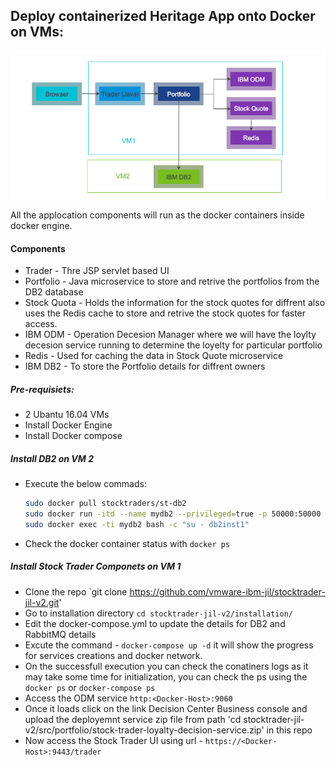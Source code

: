 ## Deploy containerized Heritage App onto Docker on VMs:
 <p align="center">
<img alt="st-v2" src="StockTraderHeritageApp.PNG"/>
</p>
All the applocation components will run  as the docker containers inside docker engine.

#### Components

- Trader - Thre JSP servlet based UI
- Portfolio - Java microservice to store and retrive the portfolios from the DB2 database
- Stock Quota - Holds the information for the stock quotes for diffrent also uses the Redis cache to store and retrive the stock quotes for faster access.
- IBM ODM - Operation Decesion Manager where we will have the loylty decesion service running to determine the loyelty for particular portfolio
- Redis - Used for caching the data in Stock Quote microservice
- IBM DB2 - To store the Portfolio details for diffrent owners

##### Pre-requisiets:

- 2 Ubantu 16.04 VMs
- Install Docker Engine
- Install Docker compose

##### Install DB2 on VM 2

- Execute the below commads:
  ```bash
  sudo docker pull stocktraders/st-db2
  sudo docker run -itd --name mydb2 --privileged=true -p 50000:50000 -e LICENSE=accept -e DB2INST1_PASSWORD=db2inst1 -e DBNAME=STOCKTRD -v /data:/database stocktraders/st-db2
  sudo docker exec -ti mydb2 bash -c "su - db2inst1"
  ```
 - Check the docker container status with `docker ps`
 
##### Install Stock Trader Componets on VM 1
- Clone the repo  `git clone https://github.com/vmware-ibm-jil/stocktrader-jil-v2.git' 
- Go to installation directory  `cd stocktrader-jil-v2/installation/`
- Edit the docker-compose.yml to update the details for DB2 and RabbitMQ details
- Excute the command - `docker-compose up -d` it will show the progress for services creations and docker network.
- On the successfull execution you can check the conatiners logs as it may take some time for initialization, you can check the ps using the `docker ps` or `docker-compose ps`
- Access the ODM service `http:<Docker-Host>:9060`
- Once it loads click on the link Decision Center Business console and upload the deployemnt service zip file from path 'cd stocktrader-jil-v2/src/portfolio/stock-trader-loyalty-decision-service.zip' in this repo
- Now access the Stock Trader UI using url - `https://<Docker-Host>:9443/trader` 
 
